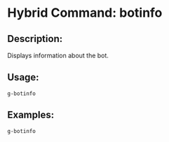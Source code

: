 # Hybrid Command: botinfo

## Description:
Displays information about the bot.

## Usage:
    g-botinfo

## Examples:
    g-botinfo